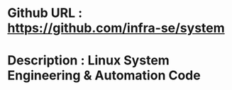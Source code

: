 # Github URL : https://github.com/infra-se/system
# Description : Linux System Engineering & Automation Code
